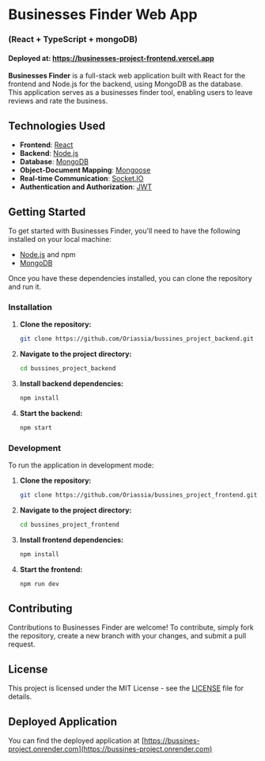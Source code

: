 # Businesses Finder Web App
### (React + TypeScript + mongoDB)

#### Deployed at: https://businesses-project-frontend.vercel.app

**Businesses Finder** is a full-stack web application built with React for the frontend and Node.js for the backend, using MongoDB as the database. This application serves as a businesses finder tool, enabling users to leave reviews and rate the business.

## Technologies Used

- **Frontend**: [React](https://reactjs.org/)
- **Backend**: [Node.js](https://nodejs.org/)
- **Database**: [MongoDB](https://www.mongodb.com/)
- **Object-Document Mapping**: [Mongoose](https://mongoosejs.com/)
- **Real-time Communication**: [Socket.IO](https://socket.io/)
- **Authentication and Authorization**: [JWT](https://jwt.io/)

## Getting Started

To get started with Businesses Finder, you'll need to have the following installed on your local machine:

- [Node.js](https://nodejs.org/) and npm
- [MongoDB](https://www.mongodb.com/)

Once you have these dependencies installed, you can clone the repository and run it.

### Installation

1. **Clone the repository:**
    ```bash
    git clone https://github.com/Oriassia/bussines_project_backend.git
    ```

2. **Navigate to the project directory:**
    ```bash
    cd bussines_project_backend
    ```

3. **Install backend dependencies:**
    ```bash
    npm install
    ```

4. **Start the backend:**
    ```bash
    npm start
    ```

### Development

To run the application in development mode:

1. **Clone the repository:**
    ```bash
    git clone https://github.com/Oriassia/bussines_project_frontend.git
    ```

2. **Navigate to the project directory:**
    ```bash
    cd bussines_project_frontend
    ```

3. **Install frontend dependencies:**
    ```bash
    npm install
    ```

4. **Start the frontend:**
    ```bash
    npm run dev
    ```

## Contributing

Contributions to Businesses Finder are welcome! To contribute, simply fork the repository, create a new branch with your changes, and submit a pull request.

## License

This project is licensed under the MIT License - see the [LICENSE](LICENSE) file for details.

## Deployed Application

You can find the deployed application at [https://bussines-project.onrender.com](https://bussines-project.onrender.com)
